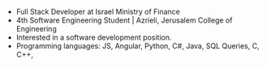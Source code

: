 - Full Stack Developer at Israel Ministry of Finance
- 4th Software Engineering Student | Azrieli, Jerusalem College of Engineering
- Interested in a software development position.
- Programming languages:
JS, Angular, Python, C#, Java, SQL Queries, C, C++,

<!---
nirmaman/nirmaman is a ✨ special ✨ repository because its `README.md` (this file) appears on your GitHub profile.
You can click the Preview link to take a look at your changes.
--->
